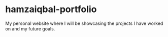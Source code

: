 # hamzaiqbal-portfolio
My personal website where I will be showcasing the projects I have worked on and my future goals. 
